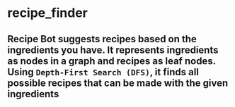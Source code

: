 # recipe_finder

## Recipe Bot suggests recipes based on the ingredients you have. It represents ingredients as nodes in a graph and recipes as leaf nodes. Using `Depth-First Search (DFS)`, it finds all possible recipes that can be made with the given ingredients